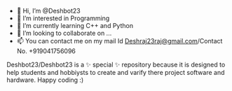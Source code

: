 - 👋 Hi, I’m @Deshbot23
- 👀 I’m interested in Programming
- 🌱 I’m currently learning C++ and Python
- 💞️ I’m looking to collaborate on ...
- 📫 You can contact me on my mail Id Deshraj23raj@gmail.com/Contact No. +919041756096

Deshbot23/Deshbot23 is a ✨ special ✨ repository because it is designed to help students and hobbiysts to create and varify there project software and hardware. Happy coding :)


